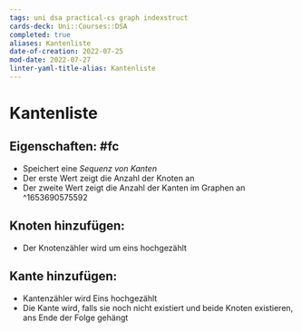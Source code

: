 ```yaml
---
tags: uni dsa practical-cs graph indexstruct
cards-deck: Uni::Courses::DSA
completed: true
aliases: Kantenliste
date-of-creation: 2022-07-25
mod-date: 2022-07-27
linter-yaml-title-alias: Kantenliste
---
```


# Kantenliste

## Eigenschaften: #fc
- Speichert eine *Sequenz von Kanten*
- Der erste Wert zeigt die Anzahl der Knoten an
- Der zweite Wert zeigt die Anzahl der Kanten im Graphen an
^1653690575592

## Knoten hinzufügen:
- Der Knotenzähler wird um eins hochgezählt

## Kante hinzufügen:
- Kantenzähler wird Eins hochgezählt
- Die Kante wird, falls sie noch nicht existiert und beide Knoten existieren, ans Ende der Folge gehängt
